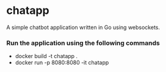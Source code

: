 # chatapp
A simple chatbot application written in Go using websockets.

### Run the application using the following commands
* docker build -t chatapp .
* docker run -p 8080:8080 -it chatapp
